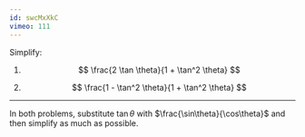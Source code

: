 ```yaml
---
id: swcMxXkC
vimeo: 111
---
```


Simplify:

 1. $$
    \frac{2 \tan \theta}{1 + \tan^2 \theta}
    $$

 1. $$
    \frac{1 - \tan^2 \theta}{1 + \tan^2 \theta}
    $$

---

In both problems, substitute $\tan \theta$ with $\frac{\sin\theta}{\cos\theta}$ and then simplify as much as possible.
